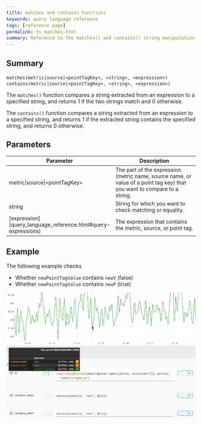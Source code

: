```yaml
---
title: matches and contains Functions
keywords: query language reference
tags: [reference page]
permalink: ts_matches.html
summary: Reference to the matches() and contains() string manipulation functions
---
```

## Summary
```
matches(metric|source|<pointTagKey>, <string>, <expression>)
contains(metric|source|<pointTagKey>, <string>, <expression>)
```
The `matches()` function compares a string extracted from an expression to a specified string, and returns 1 if the two strings match and 0 otherwise.

The `contains()` function compares a string extracted from an expression to a specified string, and returns 1 if the extracted string contains the specified string, and returns 0 otherwise.

## Parameters
<table style="width: 100%;">
<tbody>
<thead>
<tr><th width="30%">Parameter</th><th width="70%">Description</th></tr>
</thead>
<tr>
<td markdown="span">metric|source|&lt;pointTagKey&gt;</td>
<td>The part of the expression (metric name, source name, or value of a point tag key) that you want to compare to a string.</td></tr>
<tr>
<td markdown="span">string</td>
<td>String for which you want to check matching or equality.</td></tr>
<tr>
<td markdown="span"> [expression](query_language_reference.html#query-expressions)</td>
<td>The expression that contains the metric, source, or point tag.</td></tr>
</tbody>
</table>


## Example

The following example checks

* Whether `newPointTagValue` contains `newV` (false)
* Whether `newPointTagValue` contains `newP` (true)

![ts contains](images/ts_contains.png)
